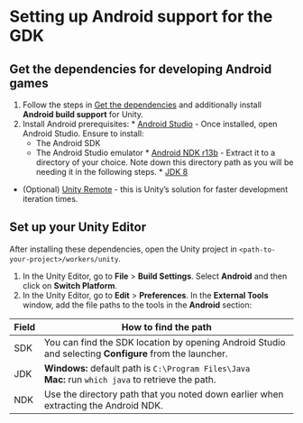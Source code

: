 # Setting up Android support for the GDK

## Get the dependencies for developing Android games
  1. Follow the steps in [Get the dependencies]({{urlRoot}}/setup-and-installing) and additionally install **Android build support** for Unity.
  1. Install Android prerequisites:
    * [Android Studio](https://developer.android.com/studio/) -  Once installed, open Android Studio. Ensure to install:
       * The Android SDK
       * The Android Studio emulator
    * [Android NDK r13b](https://developer.android.com/ndk/downloads/older_releases) - Extract it to a directory of your choice. Note down this directory path as you will be needing it in the following steps.
    * [JDK 8](http://www.oracle.com/technetwork/java/javase/downloads/jdk8-downloads-2133151.html)
  * (Optional) [Unity Remote](https://play.google.com/store/apps/details?id=com.unity3d.genericremote) - this is Unity’s solution for faster development iteration times.

## Set up your Unity Editor
After installing these dependencies, open the Unity project in `<path-to-your-project>/workers/unity`.

  1. In the Unity Editor, go to **File** > **Build Settings**. Select **Android** and then click on **Switch Platform**.
  1. In the Unity Editor, go to **Edit** > **Preferences**. In the **External Tools** window, add the file paths to the tools in the **Android** section:

| Field | How to find the path |
|-------|------|
| SDK  |  You can find the SDK location by opening Android Studio and selecting **Configure** from the launcher. |
| JDK  |  **Windows:** default path is `C:\Program Files\Java` <br/>**Mac:** run `which java` to retrieve the path. |
| NDK  |  Use the directory path that you noted down earlier when extracting the Android NDK.|

